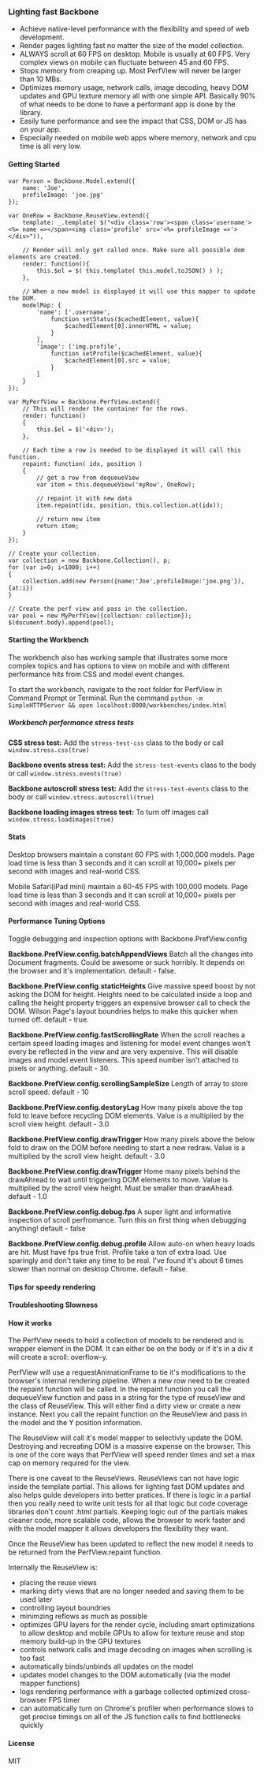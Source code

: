 ### Lighting fast Backbone

* Achieve native-level performance with the flexibility and speed of web development.
* Render pages lighting fast no matter the size of the model collection.
* ALWAYS scroll at 60 FPS on desktop. Mobile is usually at 60 FPS. Very complex views on mobile can fluctuate between 45 and 60 FPS.
* Stops memory from creaping up. Most PerfView will never be larger than 10 MBs.
* Optimizes memory usage, network calls, image decoding, heavy DOM updates and GPU texture memory all with one simple API. Basically 90% of what needs to be done to have a performant app is done by the library.
* Easily tune performance and see the impact that CSS, DOM or JS has on your app.
* Especially needed on mobile web apps where memory, network and cpu time is all very low.


#### Getting Started 

    var Person = Backbone.Model.extend({
        name: 'Joe',
        profileImage: 'joe.jpg'
    });
    
    var OneRow = Backbone.ReuseView.extend({
        template: _.template( $("<div class='row'><span class='username'><%= name =></span><img class='profile' src='<%= profileImage =>'></div>")),
        
        // Render will only get called once. Make sure all possible dom elements are created.
        render: function(){
            this.$el = $( this.template( this.model.toJSON() ) );
        },
        
        // When a new model is displayed it will use this mapper to update the DOM.
        modelMap: {
            'name': ['.username', 
                function setStatus($cachedElement, value){
                    $cachedElement[0].innerHTML = value;
                }
            ],
            'image': ['img.profile',
                function setProfile($cachedElement, value){
                    $cachedElement[0].src = value;
                }
            ]
        }
    });
    
    var MyPerfView = Backbone.PerfView.extend({
        // This will render the container for the rows.
        render: function() 
        {
            this.$el = $('<div>');
        },
        
        // Each time a row is needed to be displayed it will call this function.
        repaint: function( idx, position ) 
        {
            // get a row from dequeueView
            var item = this.dequeueView('myRow', OneRow);
        
            // repaint it with new data
            item.repaint(idx, position, this.collection.at(idx));
        
            // return new item
            return item;
        }
    });
    
    // Create your collection.
    var collection = new Backbone.Collection(), p;
    for (var i=0; i<1000; i++)
    {
        collection.add(new Person({name:'Joe',profileImage:'joe.png'}), {at:i})
    }
    
    // Create the perf view and pass in the collection.
    var pool = new MyPerfView({collection: collection});
    $(document.body).append(pool);

#### Starting the Workbench

The workbench also has working sample that illustrates some more complex topics and has options to view on mobile and with different performance hits from CSS and model event changes.  

To start the workbench, navigate to the root folder for PerfView in Command Prompt or Terminal. Run the command `python -m SimpleHTTPServer && open localhost:8000/workbenches/index.html`  

##### Workbench performance stress tests

**CSS stress test:** Add the `stress-test-css` class to the body or call `window.stress.css(true)`  

**Backbone events stress test:** Add the `stress-test-events` class to the body or call `window.stress.events(true)`  

**Backbone autoscroll stress test:** Add the `stress-test-events` class to the body or call `window.stress.autoscroll(true)`  

**Backbone loading images stress test:** To turn off images call `window.stress.loadimages(true)`  



#### Stats

Desktop browsers maintain a constant 60 FPS with 1,000,000 models. Page load time is less than 3 seconds and it can scroll at 10,000+ pixels per second with images and real-world CSS.  

Mobile Safari(iPad mini) maintain a 60-45 FPS with 100,000 models. Page load time is less than 3 seconds and it can scroll at 10,000+ pixels per second with images and real-world CSS.  

#### Performance Tuning Options

Toggle debugging and inspection options with Backbone.PrefView.config

**Backbone.PrefView.config.batchAppendViews** Batch all the changes into Document fragments. Could be awesome or suck horribly. It depends on the browser and it's implementation. default - false.

**Backbone.PrefView.config.staticHeights** Give massive speed boost by not asking the DOM for height. Heights need to be calculated inside a loop and calling the height property triggers an expensive browser call to check the DOM. Wilson Page's layout boundries helps to make this quicker when turned off. default - true.


**Backbone.PrefView.config.fastScrollingRate** When the scroll reaches a certain speed loading images and listening for model event changes won't every be reflected in the view and are very expensive. This will disable images and model event listeners. This speed number isn't attached to pixels or anything. default - 30.

**Backbone.PrefView.config.scrollingSampleSize** Length of array to store scroll speed. default - 10

**Backbone.PrefView.config.destoryLag** How many pixels above the top fold to leave before recycling DOM elements. Value is a multiplied by the scroll view height. default - 3.0

**Backbone.PrefView.config.drawTrigger** How many pixels above the below fold to draw on the DOM before needing to start a new redraw. Value is a multiplied by the scroll view height. default - 3.0

**Backbone.PrefView.config.drawTrigger** Home many pixels behind the drawAhread to wait until triggering DOM elements to move. Value is multiplied by the scroll view height. Must be smaller than drawAhead. default - 1.0

**Backbone.PrefView.config.debug.fps** A super light and informative inspection of scroll perfromance. Turn this on first thing when debugging anything! default - false

**Backbone.PrefView.config.debug.profile** Allow auto-on when heavy loads are hit. Must have fps true frist. Profile take a ton of extra load. Use sparingly and don't take any time to be real. I've found it's about 6 times slower than normal on desktop Chrome. default - false.

#### Tips for speedy rendering

#### Troubleshooting Slowness

#### How it works

The PerfView needs to hold a collection of models to be rendered and is wrapper element in the DOM. It can either be on the body or if it's in a div it will create a scroll: overflow-y. 

PerfView will use a requestAnimationFrame to tie it's modifications to the browser's internal rendering pipeline. When a new row need to be created the repaint function will be called. In the repaint function you call the dequeueView function and pass in a string for the type of reuseView and the class of ReuseView. This will either find a dirty view or create a new instance. Next you call the repaint function on the ReuseView and pass in the model and the Y position information.

The ReuseView will call it's model mapper to selectivly update the DOM. Destroying and recreating DOM is a massive expense on the browser. This is one of the core ways that PerfView will speed render times and set a max cap on memory required for the view.  

There is one caveat to the ReuseViews. ReuseViews can not have logic inside the template partial. This allows for lighting fast DOM updates and also helps guide developers into better pratices. If there is logic in a partial then you really need to write unit tests for all that logic but code coverage libraries don't count .html partials. Keeping logic out of the partials makes cleaner code, more scalable code, allows the browser to work faster and with the model mapper it allows developers the flexibility they want.

Once the ReuseView has been updated to reflect the new model it needs to be returned from the PerfView.repaint function. 

Internally the ReuseView is: 

* placing the reuse views
* marking dirty views that are no longer needed and saving them to be used later
* controlling layout boundries
* minimzing reflows as much as possible
* optimizes GPU layers for the render cycle, including smart optimizations to allow desktop and mobile GPUs to allow for texture reuse and stop memory build-up in the GPU textures
* controls network calls and image decoding on images when scrolling is too fast
* automatically binds/unbinds all updates on the model 
* updates model changes to the DOM automatically (via the model mapper functions)
* logs rendering performance with a garbage collected optimized cross-browser FPS timer
* can automatically turn on Chrome's profiler when performance slows to get precise timings on all of the JS function calls to find bottlenecks quickly


#### License

MIT
